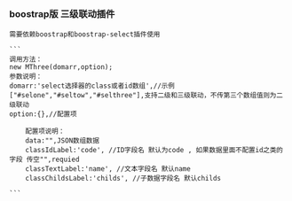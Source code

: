 ### boostrap版 三级联动插件
    需要依赖boostrap和boostrap-select插件使用

    ```
    调用方法：
    new MThree(domarr,option);
    参数说明：
    domarr:'select选择器的class或者id数组',//示例["#selone","#seltow","#selthree"],支持二级和三级联动，不传第三个数组值则为二级联动 
    option:{},//配置项 

        配置项说明：
        data:"",JSON数组数据
        classIdLabel:'code', //ID字段名 默认为code , 如果数据里面不配置id之类的字段 传空"",requied
        classTextLabel:'name', //文本字段名 默认name
        classChildsLabel:'childs', //子数据字段名 默认childs

    ```

